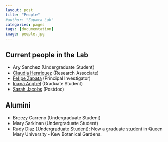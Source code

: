 ```yaml
---
layout: post
title: "People"
#author: "Zapata Lab"
categories: pages
tags: [documentation]
image: people.jpg
---
```


## Current people in the Lab

* Ary Sanchez (Undergraduate Student)
* [Claudia Henriquez](http://zapatalab.org/people/claudia.html) (Research Associate)
* [Felipe Zapata](http://zapatalab.org/people/felipe.html) (Principal Investigator)
* [Ioana Anghel](http://zapatalab.org/people/ioana.html) (Graduate Student)
* [Sarah Jacobs](https://www.sarahjjacobs.com) (Postdoc)

## Alumini

* Breezy Carreno (Undergraduate Student)
* Mary Sarkinan (Undergraduate Student)
* Rudy Diaz (Undergraduate Student): Now a graduate student in Queen Mary University - Kew Botanical Gardens.